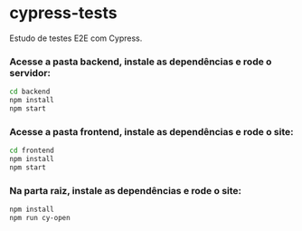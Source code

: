 # cypress-tests

Estudo de testes E2E com Cypress.

### Acesse a pasta backend, instale as dependências e rode o servidor:

```bash
cd backend 
npm install
npm start
```

### Acesse a pasta frontend, instale as dependências e rode o site:

```bash
cd frontend 
npm install
npm start
```

### Na parta raiz, instale as dependências e rode o site:

```bash
npm install
npm run cy-open
```
